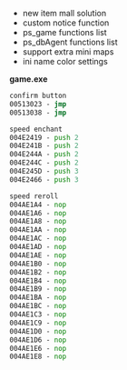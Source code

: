 * new item mall solution
* custom notice function
* ps_game functions list
* ps_dbAgent functions list
* support extra mini maps
* ini name color settings

**game.exe**
```asm
confirm button
00513023 - jmp
00513038 - jmp

speed enchant
004E2419 - push 2
004E241B - push 2
004E244A - push 2
004E244C - push 2
004E245D - push 3
004E2466 - push 3

speed reroll
004AE1A4 - nop
004AE1A6 - nop
004AE1A8 - nop
004AE1AA - nop
004AE1AC - nop
004AE1AD - nop
004AE1AE - nop
004AE1B0 - nop
004AE1B2 - nop
004AE1B4 - nop
004AE1B9 - nop
004AE1BA - nop
004AE1BC - nop
004AE1C3 - nop
004AE1C9 - nop
004AE1D0 - nop
004AE1D6 - nop
004AE1E6 - nop
004AE1E8 - nop
```
